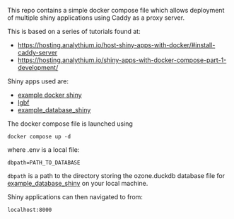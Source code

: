

This repo contains a simple docker compose file which allows
deployment of multiple shiny applications using Caddy as a proxy server.

This is based on a series of tutorials found at:
 - https://hosting.analythium.io/host-shiny-apps-with-docker/#install-caddy-server
 - https://hosting.analythium.io/shiny-apps-with-docker-compose-part-1-development/

Shiny apps used are:
 - [example docker shiny](https://github.com/jsleight1/example_docker_shiny/tree/main)
 - [lgbf](https://github.com/jsleight1/LGBF/tree/main)
 - [example_database_shiny](https://github.com/jsleight1/example_database_shiny)

The docker compose file is launched using

```
docker compose up -d
```

where .env is a local file:

```
dbpath=PATH_TO_DATABASE
```

`dbpath` is a path to the directory storing the ozone.duckdb database file 
for [example_database_shiny](https://github.com/jsleight1/example_database_shiny) on
your local machine.

Shiny applications can then navigated to from:

```
localhost:8000
```
